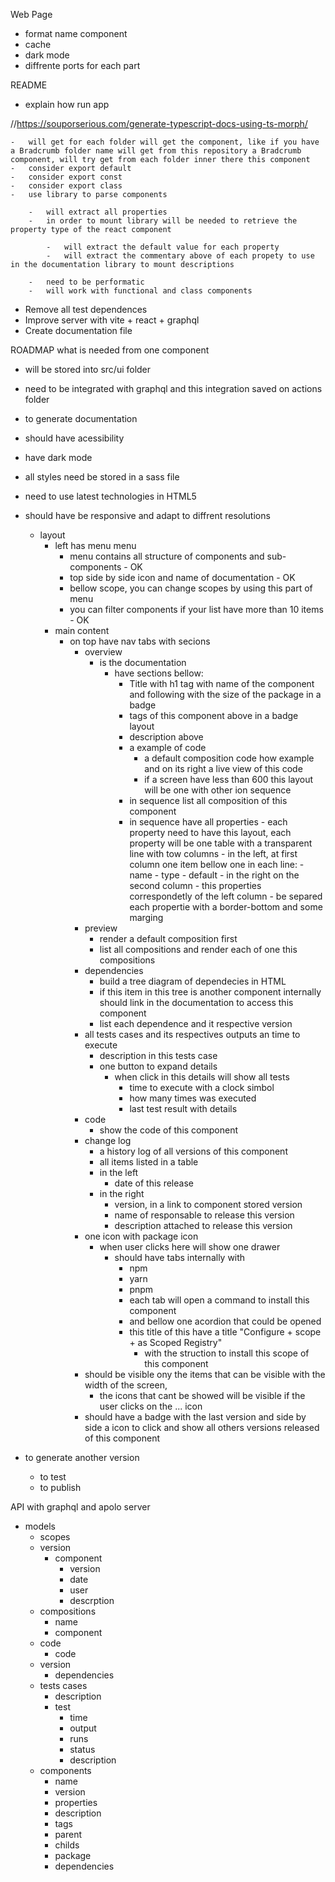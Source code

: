Web Page

-   format name component
-   cache
-   dark mode
-   diffrente ports for each part

README

-   explain how run app

//https://souporserious.com/generate-typescript-docs-using-ts-morph/

    -   will get for each folder will get the component, like if you have a Bradcrumb folder name will get from this repository a Bradcrumb component, will try get from each folder inner there this component
    -   consider export default
    -   consider export const
    -   consider export class
    -   use library to parse components

        -   will extract all properties
        -   in order to mount library will be needed to retrieve the property type of the react component

            -   will extract the default value for each property
            -   will extract the commentary above of each propety to use in the documentation library to mount descriptions

        -   need to be performatic
        -   will work with functional and class components

-   Remove all test dependences
-   Improve server with vite + react + graphql
-   Create documentation file

ROADMAP
what is needed from one component

-   will be stored into src/ui folder
-   need to be integrated with graphql and this integration saved on actions folder
-   to generate documentation
-   should have acessibility
-   have dark mode
-   all styles need be stored in a sass file
-   need to use latest technologies in HTML5
-   should have be responsive and adapt to diffrent resolutions

    -   layout
        -   left has menu menu
            -   menu contains all structure of components and sub-components - OK
            -   top side by side icon and name of documentation - OK
            -   bellow scope, you can change scopes by using this part of menu
            -   you can filter components if your list have more than 10 items - OK
        -   main content
            -   on top have nav tabs with secions
                -   overview
                    -   is the documentation
                        -   have sections bellow:
                            -   Title with h1 tag with name of the component and following with the size of the package in a badge
                            -   tags of this component above in a badge layout
                            -   description above
                            -   a example of code
                                -   a default composition code how example and on its right a live view of this code
                                -   if a screen have less than 600 this layout will be one with other ion sequence
                            -   in sequence list all composition of this component
                            -   in sequence have all properties - each property need to have this layout, each property will be one table with a transparent line with tow columns - in the left, at first column one item bellow one in each line: - name - type - default - in the right on the second column - this properties correspondetly of the left column - be separed each propertie with a border-bottom and some marging
                -   preview
                    -   render a default composition first
                    -   list all compositions and render each of one this compositions
                -   dependencies
                    -   build a tree diagram of dependecies in HTML
                    -   if this item in this tree is another component internally should link in the documentation to access this component
                    -   list each dependence and it respective version
                -   all tests cases and its respectives outputs an time to execute
                    -   description in this tests case
                    -   one button to expand details
                        -   when click in this details will show all tests
                            -   time to execute with a clock simbol
                            -   how many times was executed
                            -   last test result with details
                -   code
                    -   show the code of this component
                -   change log
                    -   a history log of all versions of this component
                    -   all items listed in a table
                    -   in the left
                        -   date of this release
                    -   in the right
                        -   version, in a link to component stored version
                        -   name of responsable to release this version
                        -   description attached to release this version
                -   one icon with package icon
                    -   when user clicks here will show one drawer
                        -   should have tabs internally with
                            -   npm
                            -   yarn
                            -   pnpm
                            -   each tab will open a command to install this component
                            -   and bellow one acordion that could be opened
                            -   this title of this have a title "Configure + scope + as Scoped Registry"
                                -   with the struction to install this scope of this component
                -   should be visible ony the items that can be visible with the width of the screen,
                    -   the icons that cant be showed will be visible if the user clicks on the ... icon
                -   should have a badge with the last version and side by side a icon to click and show all others versions released of this component

-   to generate another version
    -   to test
    -   to publish

API with graphql and apolo server

-   models
    -   scopes
    -   version
        -   component
            -   version
            -   date
            -   user
            -   descrption
    -   compositions
        -   name
        -   component
    -   code
        -   code
    -   version
        -   dependencies
    -   tests cases
        -   description
        -   test
            -   time
            -   output
            -   runs
            -   status
            -   description
    -   components
        -   name
        -   version
        -   properties
        -   description
        -   tags
        -   parent
        -   childs
        -   package
        -   dependencies
